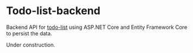# Todo-list-backend
Backend API for [todo-list](https://github.com/rintheo/todo-list) using ASP.NET Core and Entity Framework Core to persist the data.

Under construction.